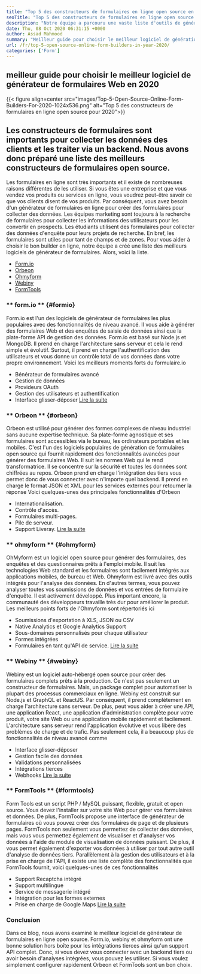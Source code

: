 ```yaml
---
title: "Top 5 des constructeurs de formulaires en ligne open source en l'année 2020" 
seoTitle: "Top 5 des constructeurs de formulaires en ligne open source en l'année 2020" 
description: "Notre équipe a parcouru une vaste liste d'outils de générateur de formulaires et nous avons pour vous de prévoir certains des meilleurs logiciels de générateur de formulaires en ligne." 
date: Thu, 08 Oct 2020 06:31:15 +0000
author: Assad Mahmood
summary: "Meilleur guide pour choisir le meilleur logiciel de génération de formulaire Web en 2020" 
url: /fr/top-5-open-source-online-form-builders-in-year-2020/
categories: ['Form']
---
```


## meilleur guide pour choisir le meilleur logiciel de générateur de formulaires Web en 2020

{{< figure align=center src="images/Top-5-Open-Source-Online-Form-Builders-For-2020-1024x536.png" alt="Top 5 des constructeurs de formulaires en ligne open source pour 2020">}}


## Les constructeurs de formulaires sont importants pour collecter les données des clients et les traiter via un backend. Nous avons donc préparé une liste des meilleurs constructeurs de formulaires open source.
Les formulaires en ligne sont très importants et il existe de nombreuses raisons différentes de les utiliser. Si vous êtes une entreprise et que vous vendez vos produits ou services en ligne, vous voudrez peut-être savoir ce que vos clients disent de vos produits. Par conséquent, vous avez besoin d'un générateur de formulaires en ligne pour créer des formulaires pour collecter des données.
Les équipes marketing sont toujours à la recherche de formulaires pour collecter les informations des utilisateurs pour les convertir en prospects. Les étudiants utilisent des formulaires pour collecter des données d'enquête pour leurs projets de recherche. En bref, les formulaires sont utiles pour tant de champs et de zones.
Pour vous aider à choisir le bon builder en ligne, notre équipe a créé une liste des meilleurs logiciels de générateur de formulaires. Alors, voici la liste.
  * [Form.io][1]
  * [Orbeon][2]
  * [Ohmyform][3]
  * [Webiny][4]
  * [FormTools][5]

### ** form.io ** {#formio}
Form.io est l'un des logiciels de générateur de formulaires les plus populaires avec des fonctionnalités de niveau avancé. Il vous aide à générer des formulaires Web et des enquêtes de saisie de données ainsi que la plate-forme API de gestion des données.
Form.io est basé sur Node.js et MongoDB. Il prend en charge l'architecture sans serveur et cela le rend simple et évolutif. Surtout, il prend en charge l'authentification des utilisateurs et vous donne un contrôle total de vos données dans votre propre environnement.
Voici les meilleurs moments forts du formulaire.io
  * Bénérateur de formulaires avancé
  * Gestion de données
  * Provideurs OAuth
  * Gestion des utilisateurs et authentification
  * Interface glisser-déposer
    [Lire la suite][6]

### ** Orbeon ** {#orbeon}
Orbeon est utilisé pour générer des formes complexes de niveau industriel sans aucune expertise technique. Sa plate-forme agnostique et ses formulaires sont accessibles via le bureau, les ordinateurs portables et les mobiles.
C'est l'un des logiciels populaires de génération de formulaires open source qui fournit rapidement des fonctionnalités avancées pour générer des formulaires Web. Il suit les normes Web qui le rend transformatrice. Il se concentre sur la sécurité et toutes les données sont chiffrées au repos.
Orbeon prend en charge l'intégration des tiers vous permet donc de vous connecter avec n'importe quel backend. Il prend en charge le format JSON et XML pour les services externes pour retourner la réponse
Voici quelques-unes des principales fonctionnalités d'Orbeon
  * Internationalisation.
  * Contrôle d'accès.
  * Formulaires multi-pages.
  * Pile de serveur.
  * Support Liveray.
    [Lire la suite][7]

### ** ohmyform ** {#ohmyform}
OhMyform est un logiciel open source pour générer des formulaires, des enquêtes et des questionnaires prêts à l'emploi mobile. Il suit les technologies Web standard et les formulaires sont facilement intégrés aux applications mobiles, de bureau et Web.
Ohmyform est livré avec des outils intégrés pour l'analyse des données. En d'autres termes, vous pouvez analyser toutes vos soumissions de données et vos entrées de formulaire d'enquête. Il est activement développé. Plus important encore, la communauté des développeurs travaille très dur pour améliorer le produit.
Les meilleurs points forts de l'Ohmyform sont répertoriés ici
  * Soumissions d'exportation à XLS, JSON ou CSV
  * Native Analytics et Google Analytics Support
  * Sous-domaines personnalisés pour chaque utilisateur
  * Formes intégrées
  * Formulaires en tant qu'API de service.
    [Lire la suite][8]

### ** Webiny ** {#webiny}
Webiny est un logiciel auto-hébergé open source pour créer des formulaires complets prêts à la production. Ce n'est pas seulement un constructeur de formulaires. Mais, un package complet pour automatiser la plupart des processus commerciaux en ligne.
Webiny est construit sur Node.js et GraphQL et ReactJS. Par conséquent, il prend complètement en charge l'architecture sans serveur. De plus, peut vous aider à créer une API, une application React, une application d'administration complète pour votre produit, votre site Web ou une application mobile rapidement et facilement.
L'architecture sans serveur rend l'application évolutive et vous libère des problèmes de charge et de trafic. Pas seulement cela, il a beaucoup plus de fonctionnalités de niveau avancé comme
  * Interface glisser-déposer
  * Gestion facile des données
  * Validations personnalisées
  * Intégrations tierces
  * Webhooks
    [Lire la suite][9]

### ** FormTools ** {#formtools}
Form Tools est un script PHP / MySQL puissant, flexible, gratuit et open source. Vous devez l'installer sur votre site Web pour gérer vos formulaires et données. De plus, FormTools propose une interface de générateur de formulaires où vous pouvez créer des formulaires de page et de plusieurs pages.
FormTools non seulement vous permettez de collecter des données, mais vous vous permettez également de visualiser et d'analyser vos données à l'aide du module de visualisation de données puissant. De plus, il vous permet également d'exporter vos données à utiliser par tout autre outil d'analyse de données tiers.
Parallèlement à la gestion des utilisateurs et à la prise en charge de l'API, il existe une liste complète des fonctionnalités que FormTools fournit, voici quelques-unes de ces fonctionnalités
  * Support Recaptcha intégré
  * Support multilingue
  * Service de messagerie intégré
  * Intégration pour les formes externes
  * Prise en charge de Google Maps
    [Lire la suite][10]

### Conclusion
Dans ce blog, nous avons examiné le meilleur logiciel de générateur de formulaires en ligne open source. Form.io, webiny et ohmyform ont une bonne solution hors boîte pour les intégrations tierces ainsi qu'un support API complet. Donc, si vous devez vous connecter avec un backend tiers ou avoir besoin d'analyses intégrées, vous pouvez les utiliser. Si vous voulez simplement configurer rapidement Orbeon et FormTools sont un bon choix.

  
[1]: #formio
[2]: #orbeon
[3]: #ohmyform
[4]: #webiny
[5]: #formtools
[6]: https://products.containerize.com/form/formio
[7]: https://products.containerize.com/form/orbeon
[8]: https://products.containerize.com/form/ohmyform
[9]: https://products.containerize.com/form/webiny
[10]: https://products.containerize.com/form/formtools
